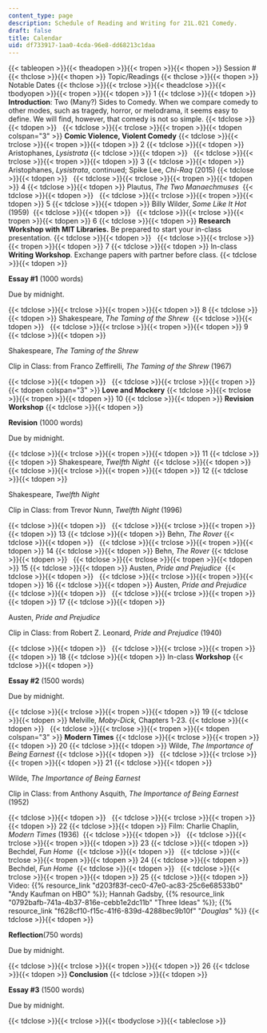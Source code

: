 ```yaml
---
content_type: page
description: Schedule of Reading and Writing for 21L.021 Comedy.
draft: false
title: Calendar
uid: df733917-1aa0-4cda-96e8-dd68213c1daa
---
```

{{< tableopen >}}{{< theadopen >}}{{< tropen >}}{{< thopen >}}
Session #
{{< thclose >}}{{< thopen >}}
Topic/Readings
{{< thclose >}}{{< thopen >}}
Notable Dates
{{< thclose >}}{{< trclose >}}{{< theadclose >}}{{< tbodyopen >}}{{< tropen >}}{{< tdopen >}}
1
{{< tdclose >}}{{< tdopen >}}
**Introduction**: Two (Many?) Sides to Comedy. When we compare comedy to other modes, such as tragedy, horror, or melodrama, it seems easy to define. We will find, however, that comedy is not so simple.
{{< tdclose >}}{{< tdopen >}}
 
{{< tdclose >}}{{< trclose >}}{{< tropen >}}{{< tdopen colspan="3" >}}
**Comic Violence, Violent Comedy**
{{< tdclose >}}{{< trclose >}}{{< tropen >}}{{< tdopen >}}
2
{{< tdclose >}}{{< tdopen >}}
Aristophanes, *Lysistrata*
{{< tdclose >}}{{< tdopen >}}
 
{{< tdclose >}}{{< trclose >}}{{< tropen >}}{{< tdopen >}}
3
{{< tdclose >}}{{< tdopen >}}
Aristophanes, *Lysistrata*, continued; Spike Lee, *Chi-Raq* (2015)
{{< tdclose >}}{{< tdopen >}}
 
{{< tdclose >}}{{< trclose >}}{{< tropen >}}{{< tdopen >}}
4
{{< tdclose >}}{{< tdopen >}}
Plautus, *The Two Manaechmuses* 
{{< tdclose >}}{{< tdopen >}}
 
{{< tdclose >}}{{< trclose >}}{{< tropen >}}{{< tdopen >}}
5
{{< tdclose >}}{{< tdopen >}}
Billy Wilder, *Some Like It Hot* (1959) 
{{< tdclose >}}{{< tdopen >}}
 
{{< tdclose >}}{{< trclose >}}{{< tropen >}}{{< tdopen >}}
6
{{< tdclose >}}{{< tdopen >}}
**Research Workshop with MIT Libraries.** Be prepared to start your in-class presentation.
{{< tdclose >}}{{< tdopen >}}
 
{{< tdclose >}}{{< trclose >}}{{< tropen >}}{{< tdopen >}}
7
{{< tdclose >}}{{< tdopen >}}
In-class **Writing Workshop**. Exchange papers with partner before class.
{{< tdclose >}}{{< tdopen >}}

**Essay #1** (1000 words) 

Due by midnight.

{{< tdclose >}}{{< trclose >}}{{< tropen >}}{{< tdopen >}}
8
{{< tdclose >}}{{< tdopen >}}
Shakespeare, *The Taming of the Shrew* 
{{< tdclose >}}{{< tdopen >}}
 
{{< tdclose >}}{{< trclose >}}{{< tropen >}}{{< tdopen >}}
9
{{< tdclose >}}{{< tdopen >}}

Shakespeare, *The Taming of the Shrew* 

Clip in Class: from Franco Zeffirelli, *The Taming of the Shrew* (1967)

{{< tdclose >}}{{< tdopen >}}
 
{{< tdclose >}}{{< trclose >}}{{< tropen >}}{{< tdopen colspan="3" >}}
**Love and Mockery**
{{< tdclose >}}{{< trclose >}}{{< tropen >}}{{< tdopen >}}
10
{{< tdclose >}}{{< tdopen >}}
**Revision Workshop**
{{< tdclose >}}{{< tdopen >}}

**Revision** (1000 words)

Due by midnight. 

{{< tdclose >}}{{< trclose >}}{{< tropen >}}{{< tdopen >}}
11
{{< tdclose >}}{{< tdopen >}}
Shakespeare, *Twelfth Night* 
{{< tdclose >}}{{< tdopen >}}
 
{{< tdclose >}}{{< trclose >}}{{< tropen >}}{{< tdopen >}}
12
{{< tdclose >}}{{< tdopen >}}

Shakespeare, *Twelfth Night* 

Clip in Class: from Trevor Nunn, *Twelfth Night* (1996)

{{< tdclose >}}{{< tdopen >}}
 
{{< tdclose >}}{{< trclose >}}{{< tropen >}}{{< tdopen >}}
13
{{< tdclose >}}{{< tdopen >}}
Behn, *The Rover*
{{< tdclose >}}{{< tdopen >}}
 
{{< tdclose >}}{{< trclose >}}{{< tropen >}}{{< tdopen >}}
14
{{< tdclose >}}{{< tdopen >}}
Behn, *The Rover*
{{< tdclose >}}{{< tdopen >}}
 
{{< tdclose >}}{{< trclose >}}{{< tropen >}}{{< tdopen >}}
15
{{< tdclose >}}{{< tdopen >}}
Austen, *Pride and Prejudice* 
{{< tdclose >}}{{< tdopen >}}
 
{{< tdclose >}}{{< trclose >}}{{< tropen >}}{{< tdopen >}}
16
{{< tdclose >}}{{< tdopen >}}
Austen, *Pride and Prejudice* 
{{< tdclose >}}{{< tdopen >}}
 
{{< tdclose >}}{{< trclose >}}{{< tropen >}}{{< tdopen >}}
17
{{< tdclose >}}{{< tdopen >}}

Austen, *Pride and Prejudice* 

Clip in Class: from Robert Z. Leonard, *Pride and Prejudice* (1940)

{{< tdclose >}}{{< tdopen >}}
 
{{< tdclose >}}{{< trclose >}}{{< tropen >}}{{< tdopen >}}
18
{{< tdclose >}}{{< tdopen >}}
In-class **Workshop**
{{< tdclose >}}{{< tdopen >}}

**Essay #2** (1500 words)

Due by midnight. 

{{< tdclose >}}{{< trclose >}}{{< tropen >}}{{< tdopen >}}
19
{{< tdclose >}}{{< tdopen >}}
Melville, *Moby-Dick,* Chapters 1-23.
{{< tdclose >}}{{< tdopen >}}
 
{{< tdclose >}}{{< trclose >}}{{< tropen >}}{{< tdopen colspan="3" >}}
**Modern Times**
{{< tdclose >}}{{< trclose >}}{{< tropen >}}{{< tdopen >}}
20
{{< tdclose >}}{{< tdopen >}}
Wilde, *The Importance of Being Earnest*
{{< tdclose >}}{{< tdopen >}}
 
{{< tdclose >}}{{< trclose >}}{{< tropen >}}{{< tdopen >}}
21
{{< tdclose >}}{{< tdopen >}}

Wilde, *The Importance of Being Earnest* 

Clip in Class: from Anthony Asquith, *The Importance of Being Earnest* (1952)

{{< tdclose >}}{{< tdopen >}}
 
{{< tdclose >}}{{< trclose >}}{{< tropen >}}{{< tdopen >}}
22
{{< tdclose >}}{{< tdopen >}}
Film: Charlie Chaplin, *Modern Times* (1936) 
{{< tdclose >}}{{< tdopen >}}
 
{{< tdclose >}}{{< trclose >}}{{< tropen >}}{{< tdopen >}}
23
{{< tdclose >}}{{< tdopen >}}
Bechdel, *Fun Home* 
{{< tdclose >}}{{< tdopen >}}
 
{{< tdclose >}}{{< trclose >}}{{< tropen >}}{{< tdopen >}}
24
{{< tdclose >}}{{< tdopen >}}
Bechdel, *Fun Home* 
{{< tdclose >}}{{< tdopen >}}
 
{{< tdclose >}}{{< trclose >}}{{< tropen >}}{{< tdopen >}}
25
{{< tdclose >}}{{< tdopen >}}
Video: {{% resource_link "d203f83f-cec0-47e0-ac83-25c6e68533b0" "Andy Kaufman on HBO" %}}; Hannah Gadsby, {{% resource_link "0792bafb-741a-4b37-816e-cebb1e2dc11b" "Three Ideas" %}}; {{% resource_link "f628cf10-f15c-41f6-839d-4288bec9b10f" "*Douglas*" %}}
{{< tdclose >}}{{< tdopen >}}

**Reflection**(750 words)

Due by midnight.

{{< tdclose >}}{{< trclose >}}{{< tropen >}}{{< tdopen >}}
26
{{< tdclose >}}{{< tdopen >}}
**Conclusion**
{{< tdclose >}}{{< tdopen >}}

**Essay #3** (1500 words)

Due by midnight.

{{< tdclose >}}{{< trclose >}}{{< tbodyclose >}}{{< tableclose >}}